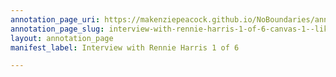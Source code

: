 ```yaml
---
annotation_page_uri: https://makenziepeacock.github.io/NoBoundaries/annotations/interview-with-rennie-harris-1-of-6-canvas-1--like-the-way-i-ve-been-shooting-these.json
annotation_page_slug: interview-with-rennie-harris-1-of-6-canvas-1--like-the-way-i-ve-been-shooting-these
layout: annotation_page
manifest_label: Interview with Rennie Harris 1 of 6

---
```

